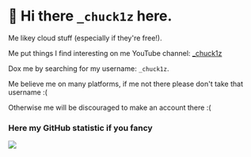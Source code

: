 # 👋 Hi there `_chuck1z` here.

Me likey cloud stuff (especially if they're free!). 

Me put things I find interesting on me YouTube channel: [_chuck1z](https://www.youtube.com/@_chuck1z)

Dox me by searching for my username: `_chuck1z`. 

Me believe me on many platforms, if me not there please don't take that username :(

Otherwise me will be discouraged to make an account there :(

### Here my GitHub statistic if you fancy
<img src="https://github-readme-stats.vercel.app/api/top-langs/?username=chuck1z&hide=html,css,jupyter%20notebook&theme=vue&layout=compact"/>
          
<!--
**chuck1z/chuck1z** is a ✨ _special_ ✨ repository because its `README.md` (this file) appears on your GitHub profile.

Here are some ideas to get you started:

- 🔭 I’m currently working on ...
- 🌱 I’m currently learning ...
- 👯 I’m looking to collaborate on ...
- 🤔 I’m looking for help with ...
- 💬 Ask me about ...
- 📫 How to reach me: ...
- 😄 Pronouns: ...
- ⚡ Fun fact: ...
-->

